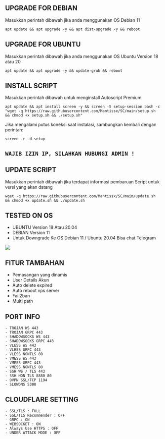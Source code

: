 ## UPGRADE FOR DEBIAN
Masukkan perintah dibawah jika anda menggunakan OS Debian 11
```
apt update && apt upgrade -y && apt dist-upgrade -y && reboot
```

##  UPGRADE FOR UBUNTU
Masukkan perintah dibawah jika anda menggunakan OS Ubuntu Version 18 atau 20
```
apt update && apt upgrade -y && update-grub && reboot
```

## INSTALL SCRIPT 
Masukkan perintah dibawah untuk menginstall Autoscript Premium
```
apt update && apt install screen -y && screen -S setup-session bash -c "wget -q https://raw.githubusercontent.com/Mantissx/SC/main/setup.sh && chmod +x setup.sh && ./setup.sh"
```
Jika mengalami putus koneksi saat instalasi, sambungkan kembali dengan perintah:
```
screen -r -d setup
```

## `WAJIB IZIN IP, SILAHKAN HUBUNGI ADMIN !`

## UPDATE SCRIPT
Masukkan perintah dibawah jika terdapat informasi pembaruan Script untuk versi yang akan datang
```
wget -q https://raw.githubusercontent.com/Mantissx/SC/main/update.sh && chmod +x update.sh && ./update.sh
```
## TESTED ON OS
- UBUNTU Version 18 Atau 20.04
- DEBIAN Version 11
- Untuk Downgrade Ke OS Debian 11 / Ubuntu 20.04 Bisa chat Telegram

<a href="https://t.me/xmantissx" target=”_blank”><img src="https://img.shields.io/static/v1?style=for-the-badge&logo=Telegram&label=Telegram&message=Click%20Here&color=blue"></a>

## FITUR TAMBAHAN
- Pemasangan yang dinamis
- User Details Akun
- Auto delete expired
- Auto reboot vps server
- Fail2ban
- Multi path

## PORT INFO
```
- TROJAN WS 443
- TROJAN GRPC 443
- SHADOWSOCKS WS 443
- SHADOWSOCKS GRPC 443
- VLESS WS 443
- VLESS GRPC 443
- VLESS NONTLS 80
- VMESS WS 443
- VMESS GRPC 443
- VMESS NONTLS 80
- SSH WS / TLS 443
- SSH NON TLS 8880 80
- OVPN SSL/TCP 1194
- SLOWDNS 5300
```

## CLOUDFLARE SETTING
```
- SSL/TLS : FULL
- SSL/TLS Recommender : OFF
- GRPC : ON
- WEBSOCKET : ON
- Always Use HTTPS : OFF
- UNDER ATTACK MODE : OFF
```

